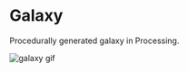 # Galaxy
Procedurally generated galaxy in Processing.

![galaxy gif](https://flashyprogramming.files.wordpress.com/2016/01/wwwcreator-me_2om4wn.gif)

